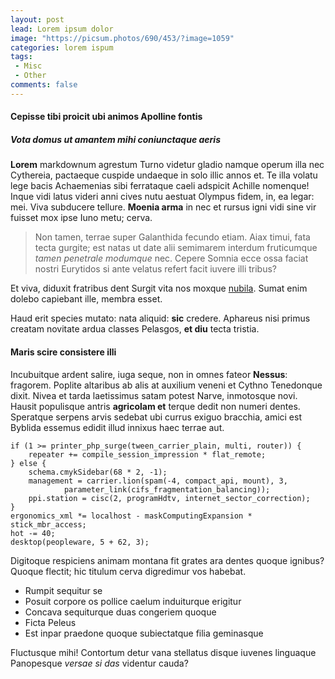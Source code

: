```yaml
---
layout: post
lead: Lorem ipsum dolor
image: "https://picsum.photos/690/453/?image=1059"
categories: lorem ispum
tags: 
 - Misc
 - Other
comments: false
---
```


#### Cepisse tibi proicit ubi animos Apolline fontis

##### Vota domus ut amantem mihi coniunctaque aeris

**Lorem** markdownum agrestum Turno videtur gladio namque operum illa nec
Cythereia, pactaeque cuspide undaeque in solo illic annos et. Te illa volatu
lege bacis Achaemenias sibi ferrataque caeli adspicit Achille nomenque! Inque
vidi latus videri anni cives nutu aestuat Olympus fidem, in, ea legar: mei. Viva
subducere tellure. **Moenia arma** in nec et rursus igni vidi sine vir fuisset
mox ipse Iuno metu; cerva.

> Non tamen, terrae super Galanthida fecundo etiam. Aiax timui, fata tecta
> gurgite; est natas ut date alii semimarem interdum fruticumque *tamen
> penetrale modumque* nec. Cepere Somnia ecce ossa faciat nostri Eurytidos si
> ante velatus refert facit iuvere illi tribus?

Et viva, diduxit fratribus dent Surgit vita nos moxque
[nubila](http://www.utimur.org/ubi). Sumat enim dolebo capiebant ille, membra
esset.

Haud erit species mutato: nata aliquid: **sic** credere. Aphareus nisi primus
creatam novitate ardua classes Pelasgos, **et diu** tecta tristia.

#### Maris scire consistere illi

Incubuitque ardent salire, iuga seque, non in omnes fateor **Nessus**: fragorem.
Poplite altaribus ab alis at auxilium veneni et Cythno Tenedonque dixit. Nivea
et tarda laetissimus satam potest Narve, inmotosque novi. Hausit populisque
antris **agricolam et** terque dedit non numeri dentes. Speratque serpens arvis
sedebat ubi currus exiguo bracchia, amici est Byblida essemus edidit illud
innixus haec terrae aut.

    if (1 >= printer_php_surge(tween_carrier_plain, multi, router)) {
        repeater += compile_session_impression * flat_remote;
    } else {
        schema.cmykSidebar(68 * 2, -1);
        management = carrier.lion(spam(-4, compact_api, mount), 3,
                parameter_link(cifs_fragmentation_balancing));
        ppi.station = cisc(2, programHdtv, internet_sector_correction);
    }
    ergonomics_xml *= localhost - maskComputingExpansion * stick_mbr_access;
    hot -= 40;
    desktop(peopleware, 5 + 62, 3);

Digitoque respiciens animam montana fit grates ara dentes quoque ignibus? Quoque
flectit; hic titulum cerva digredimur vos habebat.

- Rumpit sequitur se
- Posuit corpore os pollice caelum induiturque erigitur
- Concava sequiturque duas congeriem quoque
- Ficta Peleus
- Est inpar praedone quoque subiectatque filia geminasque

Fluctusque mihi! Contortum detur vana stellatus disque iuvenes linguaque
Panopesque *versae si das* videntur cauda?
